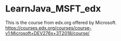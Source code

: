 # LearnJava_MSFT_edx

This is the course from edx.org offered by Microsoft. https://courses.edx.org/courses/course-v1:Microsoft+DEV276x+3T2018/course/
